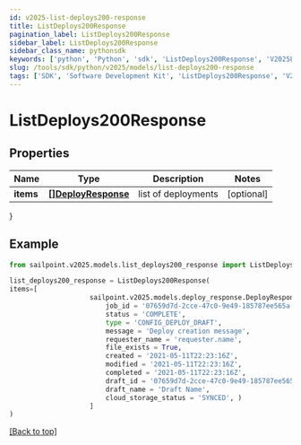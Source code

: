 ```yaml
---
id: v2025-list-deploys200-response
title: ListDeploys200Response
pagination_label: ListDeploys200Response
sidebar_label: ListDeploys200Response
sidebar_class_name: pythonsdk
keywords: ['python', 'Python', 'sdk', 'ListDeploys200Response', 'V2025ListDeploys200Response'] 
slug: /tools/sdk/python/v2025/models/list-deploys200-response
tags: ['SDK', 'Software Development Kit', 'ListDeploys200Response', 'V2025ListDeploys200Response']
---
```


# ListDeploys200Response


## Properties

Name | Type | Description | Notes
------------ | ------------- | ------------- | -------------
**items** | [**[]DeployResponse**](deploy-response) | list of deployments | [optional] 
}

## Example

```python
from sailpoint.v2025.models.list_deploys200_response import ListDeploys200Response

list_deploys200_response = ListDeploys200Response(
items=[
                    sailpoint.v2025.models.deploy_response.DeployResponse(
                        job_id = '07659d7d-2cce-47c0-9e49-185787ee565a', 
                        status = 'COMPLETE', 
                        type = 'CONFIG_DEPLOY_DRAFT', 
                        message = 'Deploy creation message', 
                        requester_name = 'requester.name', 
                        file_exists = True, 
                        created = '2021-05-11T22:23:16Z', 
                        modified = '2021-05-11T22:23:16Z', 
                        completed = '2021-05-11T22:23:16Z', 
                        draft_id = '07659d7d-2cce-47c0-9e49-185787ee565a', 
                        draft_name = 'Draft Name', 
                        cloud_storage_status = 'SYNCED', )
                    ]
)

```
[[Back to top]](#) 

